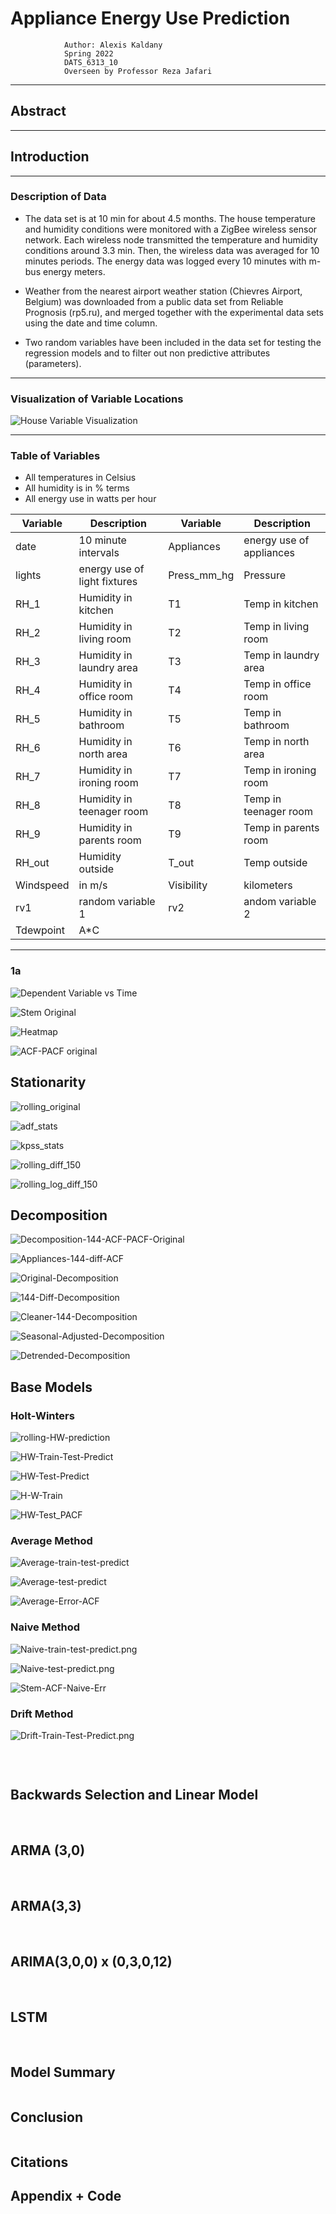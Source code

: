 # Appliance Energy Use Prediction

                Author: Alexis Kaldany
                Spring 2022
                DATS_6313_10
                Overseen by Professor Reza Jafari

-----------------------

## Abstract

-----------------------

## Introduction

-----------------------

### Description of Data

- The data set is at 10 min for about 4.5 months. The house temperature and humidity conditions were monitored with a ZigBee wireless sensor network. Each wireless node transmitted the temperature and humidity conditions around 3.3 min. Then, the wireless data was averaged for 10 minutes periods. The energy data was logged every 10 minutes with m-bus energy meters.

- Weather from the nearest airport weather station (Chievres Airport, Belgium) was downloaded from a public data set from Reliable Prognosis (rp5.ru), and merged together with the experimental data sets using the date and time column.

- Two random variables have been included in the data set for testing the regression models and to filter out non predictive attributes (parameters).

-----------------------

### Visualization of Variable Locations

![House Variable Visualization](https://raw.githubusercontent.com/alexiskaldany/TS_final/main/final-images/variable_location_within_house.png)

-----------------------

### Table of Variables

- All temperatures in Celsius
- All humidity is in % terms
- All energy use in watts per hour

| Variable  | Description  | Variable  | Description  |
|--- |--- |--- |--- |
| date | 10 minute intervals  |  Appliances | energy use of appliances  |
| lights  | energy use of light fixtures  |  Press_mm_hg | Pressure  |
| RH_1  | Humidity in kitchen  |   T1| Temp in kitchen |
|RH_2   | Humidity in living room  | T2  | Temp in living room |
| RH_3  | Humidity in laundry area |T3   | Temp in laundry area |
|RH_4   | Humidity in office room | T4  | Temp in office room |
|RH_5   | Humidity in bathroom | T5  | Temp in bathroom|
| RH_6  | Humidity in north area | T6  | Temp in north area |
| RH_7  | Humidity in ironing room | T7  | Temp in ironing room |
| RH_8  | Humidity in teenager room |  T8 | Temp in teenager room |
| RH_9  | Humidity in parents room |  T9 | Temp in parents room |
|  RH_out | Humidity outside  |  T_out | Temp outside  |
|  Windspeed | in m/s  |Visibility   |  kilometers |
| rv1  | random variable 1  | rv2  | andom variable 2  |
| Tdewpoint  |  A*C |   |   |
-----------------------

### 1a

![Dependent Variable vs Time](https://raw.githubusercontent.com/alexiskaldany/TS_final/main/final-images/1a-dependent.png)

![Stem Original](https://raw.githubusercontent.com/alexiskaldany/TS_final/main/final-images/Original-Appliances)

![Heatmap](https://raw.githubusercontent.com/alexiskaldany/TS_final/main/final-images/1d-heatmap-corr.png)

![ACF-PACF original](https://raw.githubusercontent.com/alexiskaldany/TS_final/main/final-images/1c-ACF-PACF-Original.png)

## Stationarity

![rolling_original](https://raw.githubusercontent.com/alexiskaldany/TS_final/main/final-images/rolling_original.png)

![adf_stats](https://raw.githubusercontent.com/alexiskaldany/TS_final/main/final-images/1a-ADF-Stats.png)

![kpss_stats](https://raw.githubusercontent.com/alexiskaldany/TS_final/main/final-images/1a-KPSS-Stats.png)

![rolling_diff_150](https://raw.githubusercontent.com/alexiskaldany/TS_final/main/final-images/rolling_diff_150.png)

![rolling_log_diff_150](https://raw.githubusercontent.com/alexiskaldany/TS_final/main/final-images/rolling_log_diff_150.png)

## Decomposition

![Decomposition-144-ACF-PACF-Original](https://raw.githubusercontent.com/alexiskaldany/TS_final/main/final-images/Decomposition-144-ACF-PACF-Original.png)

![Appliances-144-diff-ACF](https://raw.githubusercontent.com/alexiskaldany/TS_final/main/final-images/Appliances-144-diff-ACF.png)

![Original-Decomposition](https://raw.githubusercontent.com/alexiskaldany/TS_final/main/final-images/Original-Decomposition.png)

![144-Diff-Decomposition](https://raw.githubusercontent.com/alexiskaldany/TS_final/main/final-images/144-Diff-Decomposition.png)

![Cleaner-144-Decomposition](https://raw.githubusercontent.com/alexiskaldany/TS_final/main/final-images/Cleaner-144-Decomposition.png)

![Seasonal-Adjusted-Decomposition](https://raw.githubusercontent.com/alexiskaldany/TS_final/main/final-images/Seasonal-Adjusted-Decomposition.png)

![Detrended-Decomposition](https://raw.githubusercontent.com/alexiskaldany/TS_final/main/final-images/Detrended-Decomposition.png)

## Base Models

### Holt-Winters

![rolling-HW-prediction](https://raw.githubusercontent.com/alexiskaldany/TS_final/main/final-images/rolling-HW-prediction.png)

![HW-Train-Test-Predict](https://raw.githubusercontent.com/alexiskaldany/TS_final/main/final-images/HW-Train-Test-Predict.png)

![HW-Test-Predict](https://raw.githubusercontent.com/alexiskaldany/TS_final/main/final-images/HW-Test-Predict.png)

![H-W-Train](H-W-Train.png)

![HW-Test_PACF](HW-Test_PACF.png)

### Average Method

![Average-train-test-predict](Average-train-test-predict.png)

![Average-test-predict](Average-test-predict.png)

![Average-Error-ACF](Average-Error-ACF.png)

### Naive Method

![Naive-train-test-predict.png](Naive-train-test-predict.png)

![Naive-test-predict.png](Naive-test-predict.png)

![Stem-ACF-Naive-Err](Stem-ACF-Naive-Err.png)

### Drift Method

![Drift-Train-Test-Predict.png](Drift-Train-Test-Predict.png)

![]()

![]()
![]()
![]()

## Backwards Selection and Linear Model

![]()
![]()
![]()
![]()
![]()
![]()
![]()

## ARMA (3,0)

![]()
![]()
![]()
![]()
![]()

## ARMA(3,3)

![]()
![]()
![]()
![]()
![]()
![]()
![]()

## ARIMA(3,0,0) x (0,3,0,12)

![]()
![]()
![]()
![]()
![]()
![]()
![]()
![]()

## LSTM

![]()
![]()
![]()

## Model Summary

![]()

## Conclusion

![]()

## Citations

## Appendix + Code
